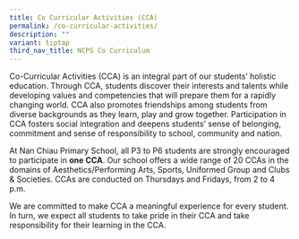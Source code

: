 ```yaml
---
title: Co Curricular Activities (CCA)
permalink: /co-curricular-activities/
description: ""
variant: tiptap
third_nav_title: NCPS Co Curriculum
---
```

<p>Co-Curricular Activities (CCA)&nbsp;is an integral part of our students’
holistic education. Through CCA, students discover their interests and
talents while developing values and competencies that will prepare them
for a rapidly changing world. CCA also promotes friendships among students
from diverse backgrounds as they learn, play and grow together. Participation
in CCA fosters social integration and deepens students’ sense of belonging,
commitment and sense of responsibility to school, community and nation.</p>
<p>At Nan Chiau Primary School, all P3 to P6 students are strongly encouraged
to participate in&nbsp;<strong>one CCA</strong>. Our school offers a wide
range of 20 CCAs in the domains of Aesthetics/Performing Arts, Sports,
Uniformed Group and Clubs &amp; Societies. CCAs are conducted on Thursdays
and Fridays, from 2 to 4 p.m.</p>
<p>We are committed to make CCA a meaningful experience for every student.
In turn, we expect all students to take pride in their CCA and take responsibility
for their learning in the CCA.</p>
